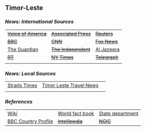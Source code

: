 ## Timor-Leste ##

### _News: International Sources_ ###
|   |   |   |
| --- | --- | --- |
| [~~Voice of America~~]() | [~~Associated Press~~]() | [~~Reuters~~]() |
| [~~BBC~~]() | [~~CNN~~]() | [~~Fox News~~]() |
| [The Guardian](https://www.theguardian.com/world/timor-leste)  | [~~The Independent~~]() | [Al Jazeera](https://www.aljazeera.com/topics/country/east-timor.html) |
| [~~RT~~]() | [~~NY Times~~]() | [~~Telegraph~~]() |
|  |  |  |

### _News: Local Sources_ ###
|   |   |   |
| --- | --- | --- |
| [Straits Times](https://www.straitstimes.com/tags/timor-leste) | [Timor Leste Travel News](https://www.timorleste.tl/news/) |  |
|  |  |  |


### _References_ ###
|   |   |   |
| --- | --- | --- |
| [Wiki](https://en.wikipedia.org/wiki/East_Timor) | [World fact book](https://www.cia.gov/library/publications/resources/the-world-factbook/geos/tt.html) | [State department](https://www.state.gov/countries-areas/timor-leste/) |
| [BBC Country Profile](https://www.bbc.com/news/world-asia-pacific-14919009) | [~~Intellipedia~~]() | [~~NGIC~~]() |
